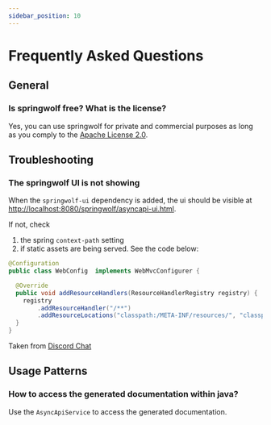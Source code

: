 ```yaml
---
sidebar_position: 10
---
```


# Frequently Asked Questions

## General

### Is springwolf free? What is the license?

Yes, you can use springwolf for private and commercial purposes as long as you comply to the [Apache License 2.0](https://github.com/springwolf/springwolf-core/blob/master/LICENSE).

## Troubleshooting

### The springwolf UI is not showing

When the `springwolf-ui` dependency is added, the ui should be visible at [http://localhost:8080/springwolf/asyncapi-ui.html](http://localhost:8080/springwolf/asyncapi-ui.html).

If not, check
1. the spring `context-path` setting 
2. if static assets are being served. See the code below:
```java
@Configuration
public class WebConfig  implements WebMvcConfigurer {

  @Override
  public void addResourceHandlers(ResourceHandlerRegistry registry) {
    registry
        .addResourceHandler("/**")
        .addResourceLocations("classpath:/META-INF/resources/", "classpath:/resources/", "classpath:/static/", "classpath:/public/");
  }
}
```

Taken from [Discord Chat](https://discord.com/channels/950375987475005471/950375988217409548/1051909821848363038)

## Usage Patterns

### How to access the generated documentation within java?

Use the `AsyncApiService` to access the generated documentation.